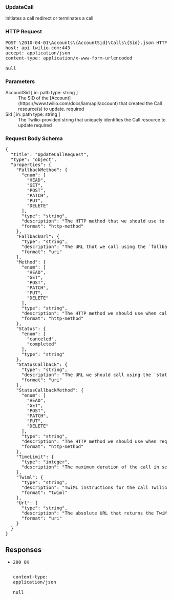 <!DOCTYPE html><html><head><title></title><link rel="stylesheet" href="./OpenApi.css"/><meta charset="utf-8"/><meta name="viewport" content="width=device-width, initial-scale=1"/></head><body><article><section class="requestOverview"><h1 class="request-summary">UpdateCall</h1><p class="request-description">Initiates a call redirect or terminates a call</p></section><section class="http"><h3>HTTP Request</h3><pre class="http-example"><span class="request-line">POST</span> <span class="http-target">\2010-04-01\Accounts\{AccountSid}\Calls\{Sid}.json</span> <span class="http-version">HTTP/1.1</span>&#xA;<span class="header-line">host</span>: <span class="header-value">api.twilio.com:443</span>&#xA;<span class="header-line">accept</span>: <span class="header-value">application/json</span>&#xA;<span class="header-line">content-type</span>: <span class="header-value">application/x-www-form-urlencoded</span>&#xA;&#xA;null</pre></section><dl class="parameters"><h3>Parameters</h3><dt class="parameter"><span class="parameter-name">AccountSid</span> [ in: <span class="parameter-location">path</span> type: <span class="parameter-type">string</span> ]</dt><dd class="parameter"><span class="parameter-description">The SID of the [Account](https://www.twilio.com/docs/iam/api/account) that created the Call resource(s) to update.</span> <span class="parameter-required">required</span></dd><dt class="parameter"><span class="parameter-name">Sid</span> [ in: <span class="parameter-location">path</span> type: <span class="parameter-type">string</span> ]</dt><dd class="parameter"><span class="parameter-description">The Twilio-provided string that uniquely identifies the Call resource to update</span> <span class="parameter-required">required</span></dd></dl><section class="requestContent"><h3>Request Body Schema</h3><pre class="schema">{&#xA;  &quot;title&quot;: &quot;UpdateCallRequest&quot;,&#xA;  &quot;type&quot;: &quot;object&quot;,&#xA;  &quot;properties&quot;: {&#xA;    &quot;FallbackMethod&quot;: {&#xA;      &quot;enum&quot;: [&#xA;        &quot;HEAD&quot;,&#xA;        &quot;GET&quot;,&#xA;        &quot;POST&quot;,&#xA;        &quot;PATCH&quot;,&#xA;        &quot;PUT&quot;,&#xA;        &quot;DELETE&quot;&#xA;      ],&#xA;      &quot;type&quot;: &quot;string&quot;,&#xA;      &quot;description&quot;: &quot;The HTTP method that we should use to request the `fallback_url`. Can be: `GET` or `POST` and the default is `POST`. If an `application_sid` parameter is present, this parameter is ignored.&quot;,&#xA;      &quot;format&quot;: &quot;http-method&quot;&#xA;    },&#xA;    &quot;FallbackUrl&quot;: {&#xA;      &quot;type&quot;: &quot;string&quot;,&#xA;      &quot;description&quot;: &quot;The URL that we call using the `fallback_method` if an error occurs when requesting or executing the TwiML at `url`. If an `application_sid` parameter is present, this parameter is ignored.&quot;,&#xA;      &quot;format&quot;: &quot;uri&quot;&#xA;    },&#xA;    &quot;Method&quot;: {&#xA;      &quot;enum&quot;: [&#xA;        &quot;HEAD&quot;,&#xA;        &quot;GET&quot;,&#xA;        &quot;POST&quot;,&#xA;        &quot;PATCH&quot;,&#xA;        &quot;PUT&quot;,&#xA;        &quot;DELETE&quot;&#xA;      ],&#xA;      &quot;type&quot;: &quot;string&quot;,&#xA;      &quot;description&quot;: &quot;The HTTP method we should use when calling the `url`. Can be: `GET` or `POST` and the default is `POST`. If an `application_sid` parameter is present, this parameter is ignored.&quot;,&#xA;      &quot;format&quot;: &quot;http-method&quot;&#xA;    },&#xA;    &quot;Status&quot;: {&#xA;      &quot;enum&quot;: [&#xA;        &quot;canceled&quot;,&#xA;        &quot;completed&quot;&#xA;      ],&#xA;      &quot;type&quot;: &quot;string&quot;&#xA;    },&#xA;    &quot;StatusCallback&quot;: {&#xA;      &quot;type&quot;: &quot;string&quot;,&#xA;      &quot;description&quot;: &quot;The URL we should call using the `status_callback_method` to send status information to your application. If no `status_callback_event` is specified, we will send the `completed` status. If an `application_sid` parameter is present, this parameter is ignored. URLs must contain a valid hostname (underscores are not permitted).&quot;,&#xA;      &quot;format&quot;: &quot;uri&quot;&#xA;    },&#xA;    &quot;StatusCallbackMethod&quot;: {&#xA;      &quot;enum&quot;: [&#xA;        &quot;HEAD&quot;,&#xA;        &quot;GET&quot;,&#xA;        &quot;POST&quot;,&#xA;        &quot;PATCH&quot;,&#xA;        &quot;PUT&quot;,&#xA;        &quot;DELETE&quot;&#xA;      ],&#xA;      &quot;type&quot;: &quot;string&quot;,&#xA;      &quot;description&quot;: &quot;The HTTP method we should use when requesting the `status_callback` URL. Can be: `GET` or `POST` and the default is `POST`. If an `application_sid` parameter is present, this parameter is ignored.&quot;,&#xA;      &quot;format&quot;: &quot;http-method&quot;&#xA;    },&#xA;    &quot;TimeLimit&quot;: {&#xA;      &quot;type&quot;: &quot;integer&quot;,&#xA;      &quot;description&quot;: &quot;The maximum duration of the call in seconds. Constraints depend on account and configuration.&quot;&#xA;    },&#xA;    &quot;Twiml&quot;: {&#xA;      &quot;type&quot;: &quot;string&quot;,&#xA;      &quot;description&quot;: &quot;TwiML instructions for the call Twilio will use without fetching Twiml from url. Twiml and url parameters are mutually exclusive&quot;,&#xA;      &quot;format&quot;: &quot;twiml&quot;&#xA;    },&#xA;    &quot;Url&quot;: {&#xA;      &quot;type&quot;: &quot;string&quot;,&#xA;      &quot;description&quot;: &quot;The absolute URL that returns the TwiML instructions for the call. We will call this URL using the `method` when the call connects. For more information, see the [Url Parameter](https://www.twilio.com/docs/voice/make-calls#specify-a-url-parameter) section in [Making Calls](https://www.twilio.com/docs/voice/make-calls).&quot;,&#xA;      &quot;format&quot;: &quot;uri&quot;&#xA;    }&#xA;  }&#xA;}</pre></section><section class="responses"><h2>Responses</h2><ul class="responses"><li class="response"><pre class="http-example"><span class="status-line">200</span> <span class="status-description">OK</span>
<span class="header-line">content-type</span>: <span class="header-value">application/json</span>&#xA;&#xA;null</pre></li></ul></section></article></body></html>